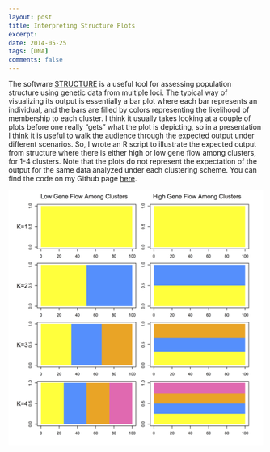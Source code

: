 ```yaml
---
layout: post
title: Interpreting Structure Plots
excerpt: 
date: 2014-05-25
tags: [DNA]
comments: false
---
```

The software [STRUCTURE](http://pritchardlab.stanford.edu/structure.html) is a useful tool for assessing population structure using genetic data from multiple loci. The typical way of visualizing its output is essentially a bar plot where each bar represents an individual, and the bars are filled by colors representing the likelihood of membership to each cluster. I think it usually takes looking at a couple of plots before one really “gets” what the plot is depicting, so in a presentation I think it is useful to walk the audience through the expected output under different scenarios. So, I wrote an R script to illustrate the expected output from structure where there is either high or low gene flow among clusters, for 1-4 clusters. Note that the plots do not represent the expectation of the output for the same data analyzed under each clustering scheme. You can find the code on my Github page [here](https://gist.github.com/jimmyodonnell/2976fcd130f20baeea36).

![structure plots](/assets/images/sample_structure_plots1.png)

